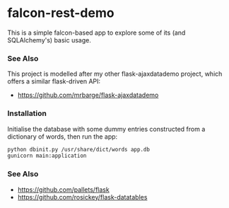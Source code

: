 falcon-rest-demo
================

This is a simple falcon-based app to explore some of its (and SQLAlchemy's) basic usage.

### See Also ###

This project is modelled after my other flask-ajaxdatademo project, which offers a similar
flask-driven API:

* https://github.com/mrbarge/flask-ajaxdatademo


### Installation ###

Initialise the database with some dummy entries constructed from a dictionary of words,
then run the app:

```bash
python dbinit.py /usr/share/dict/words app.db
gunicorn main:application
```

### See Also ###

* https://github.com/pallets/flask
* https://github.com/rosickey/flask-datatables
